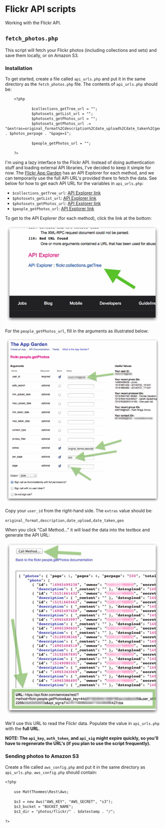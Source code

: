 Flickr API scripts
==========

Working with the Flickr API.

## `fetch_photos.php`

This script will fetch your Flickr photos (including collections and sets) and save them locally, or on Amazon S3.

### Installation

To get started, create a file called `api_urls.php` and put it in the same directory as the `fetch_photos.php` file. The contents of `api_urls.php` should be:

		<?php

				$collections_getTree_url = "";
				$photosets_getList_url = "";
				$photosets_getPhotos_url = "";
				$photosets_getPhotos_url .= "&extras=original_format%2Cdescription%2Cdate_upload%2Cdate_taken%2Cgeo%2Cphotosets&per_page=" . $photos_perpage . "&page=1";

				$people_getPhotos_url = "";

		?>

I'm using a lazy interface to the Flickr API. Instead of doing authentication stuff and loading external API libraries, I've decided to keep it simple for now. The [Flickr App Garden](https://www.flickr.com/services/api/) has an API Explorer for each method, and we can temporarily use the full API URL's provided there to fetch the data. See below for how to get each API URL for the variables in `api_urls.php`:

* `$collections_getTree_url`: [API Explorer link](https://www.flickr.com/services/api/explore/flickr.collections.getTree)
* `$photosets_getList_url`: [API Explorer link](https://www.flickr.com/services/api/explore/flickr.photosets.getList)
* `$photosets_getPhotos_url`: [API Explorer link](https://www.flickr.com/services/api/explore/flickr.photosets.getPhotos)
* `$people_getPhotos_url`: [API Explorer link](https://www.flickr.com/services/api/explore/flickr.people.getPhotos)

To get to the API Explorer (for each method), click the link at the bottom:

![Screenshot of Flickr API Explorer link](screenshot3.jpg)

For the `people_getPhotos_url`, fill in the arguments as illustrated below:

![Screenshot of Flickr API explorer page](screenshot1.jpg)

Copy your `user_id` from the right-hand side. The `extras` value should be:

`original_format,description,date_upload,date_taken,geo`

When you click "Call Method..." it will load the data into the textbox and generate the API URL:

![Screenshot of Flickr API explorer page](screenshot2.jpg)

We'll use this URL to read the Flickr data. Populate the value in `api_urls.php` with the **full URL**.

**NOTE: The `api_key`, `auth_token`, and `api_sig` might expire quickly, so you'll have to regenerate the URL's (if you plan to use the script frequently).**

### Sending photos to Amazon S3

Create a file called `aws_config.php` and put it in the same directory as `api_urls.php`. `aws_config.php` should contain:

	<?php

		use MattThommes\Rest\Aws;

		$s3 = new Aws("AWS_KEY", "AWS_SECRET", "s3");
		$s3_bucket = "BUCKET_NAME";
		$s3_dir = "photos/flickr/" . $datestamp . "/";

	?>